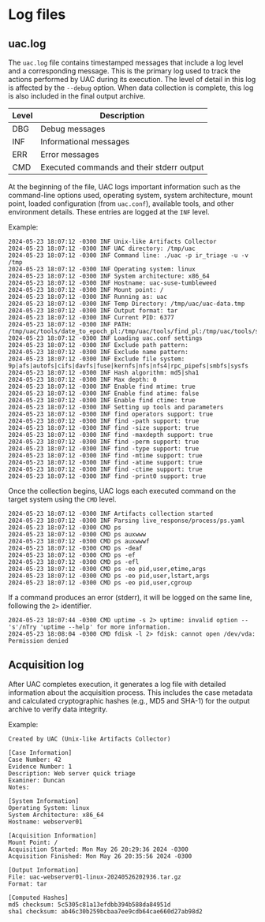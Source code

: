 # Log files

## uac.log

The `uac.log` file contains timestamped messages that include a log level and a corresponding message. This is the primary log used to track the actions performed by UAC during its execution. The level of detail in this log is affected by the `--debug` option. When data collection is complete, this log is also included in the final output archive.

| Level | Description |
|-------|-------------|
| DBG   | Debug messages |
| INF   | Informational messages |
| ERR   | Error messages |
| CMD   | Executed commands and their stderr output |

At the beginning of the file, UAC logs important information such as the command-line options used, operating system, system architecture, mount point, loaded configuration (from `uac.conf`), available tools, and other environment details. These entries are logged at the `INF` level.

Example:

```text
2024-05-23 18:07:12 -0300 INF Unix-like Artifacts Collector 
2024-05-23 18:07:12 -0300 INF UAC directory: /tmp/uac
2024-05-23 18:07:12 -0300 INF Command line: ./uac -p ir_triage -u -v /tmp
2024-05-23 18:07:12 -0300 INF Operating system: linux
2024-05-23 18:07:12 -0300 INF System architecture: x86_64
2024-05-23 18:07:12 -0300 INF Hostname: uac-suse-tumbleweed
2024-05-23 18:07:12 -0300 INF Mount point: /
2024-05-23 18:07:12 -0300 INF Running as: uac
2024-05-23 18:07:12 -0300 INF Temp Directory: /tmp/uac/uac-data.tmp
2024-05-23 18:07:12 -0300 INF Output format: tar
2024-05-23 18:07:12 -0300 INF Current PID: 6377
2024-05-23 18:07:12 -0300 INF PATH: /tmp/uac/tools/date_to_epoch_pl:/tmp/uac/tools/find_pl:/tmp/uac/tools/stat_pl:/tmp/uac/tools/statx/linux/x86_64:/tmp/uac/tools/zip/esxi_linux/x86_64:/tmp/uac/bin/linux/x86_64:/tmp/uac/bin/linux:/tmp/uac/bin:/usr/xpg4/bin:/usr/xpg6/bin:/bin:/sbin:/usr/bin:/usr/sbin:/usr/local/bin:/usr/local/sbin:/usr/ucb:/usr/ccs/bin:/opt/bin:/opt/sbin:/opt/local/bin:/snap/bin:/netscaler:/opt/homebrew/bin:/usr/xpg4/bin:/usr/xpg6/bin:/bin:/sbin:/usr/bin:/usr/sbin:/usr/local/bin:/usr/local/sbin:/usr/ucb:/usr/ccs/bin:/opt/bin:/opt/sbin:/opt/local/bin:/snap/bin:/netscaler
2024-05-23 18:07:12 -0300 INF Loading uac.conf settings
2024-05-23 18:07:12 -0300 INF Exclude path pattern: 
2024-05-23 18:07:12 -0300 INF Exclude name pattern: 
2024-05-23 18:07:12 -0300 INF Exclude file system: 9p|afs|autofs|cifs|davfs|fuse|kernfs|nfs|nfs4|rpc_pipefs|smbfs|sysfs
2024-05-23 18:07:12 -0300 INF Hash algorithm: md5|sha1
2024-05-23 18:07:12 -0300 INF Max depth: 0
2024-05-23 18:07:12 -0300 INF Enable find mtime: true
2024-05-23 18:07:12 -0300 INF Enable find atime: false
2024-05-23 18:07:12 -0300 INF Enable find ctime: true
2024-05-23 18:07:12 -0300 INF Setting up tools and parameters
2024-05-23 18:07:12 -0300 INF find operators support: true
2024-05-23 18:07:12 -0300 INF find -path support: true
2024-05-23 18:07:12 -0300 INF find -size support: true
2024-05-23 18:07:12 -0300 INF find -maxdepth support: true
2024-05-23 18:07:12 -0300 INF find -perm support: true
2024-05-23 18:07:12 -0300 INF find -type support: true
2024-05-23 18:07:12 -0300 INF find -mtime support: true
2024-05-23 18:07:12 -0300 INF find -atime support: true
2024-05-23 18:07:12 -0300 INF find -ctime support: true
2024-05-23 18:07:12 -0300 INF find -print0 support: true
```

Once the collection begins, UAC logs each executed command on the target system using the `CMD` level.

```text
2024-05-23 18:07:12 -0300 INF Artifacts collection started
2024-05-23 18:07:12 -0300 INF Parsing live_response/process/ps.yaml
2024-05-23 18:07:12 -0300 CMD ps
2024-05-23 18:07:12 -0300 CMD ps auxwww
2024-05-23 18:07:12 -0300 CMD ps auxwwwf
2024-05-23 18:07:12 -0300 CMD ps -deaf
2024-05-23 18:07:12 -0300 CMD ps -ef
2024-05-23 18:07:12 -0300 CMD ps -efl
2024-05-23 18:07:12 -0300 CMD ps -eo pid,user,etime,args
2024-05-23 18:07:12 -0300 CMD ps -eo pid,user,lstart,args
2024-05-23 18:07:12 -0300 CMD ps -eo pid,user,cgroup
```

If a command produces an error (stderr), it will be logged on the same line, following the `2>` identifier.

```text
2024-05-23 18:07:44 -0300 CMD uptime -s 2> uptime: invalid option -- 's'/nTry 'uptime --help' for more information.
2024-05-23 18:08:04 -0300 CMD fdisk -l 2> fdisk: cannot open /dev/vda: Permission denied
```

## Acquisition log

After UAC completes execution, it generates a log file with detailed information about the acquisition process. This includes the case metadata and calculated cryptographic hashes (e.g., MD5 and SHA-1) for the output archive to verify data integrity.

Example:

```text
Created by UAC (Unix-like Artifacts Collector)

[Case Information]
Case Number: 42
Evidence Number: 1
Description: Web server quick triage
Examiner: Duncan
Notes: 

[System Information]
Operating System: linux
System Architecture: x86_64
Hostname: webserver01

[Acquisition Information]
Mount Point: /
Acquisition Started: Mon May 26 20:29:36 2024 -0300
Acquisition Finished: Mon May 26 20:35:56 2024 -0300

[Output Information]
File: uac-webserver01-linux-20240526202936.tar.gz
Format: tar

[Computed Hashes]
md5 checksum: 5c5305c81a13efdbb394b588da84951d
sha1 checksum: ab46c30b259bcbaa7ee9cdb64cae660d27ab98d2
```
